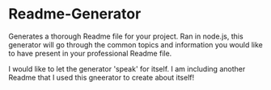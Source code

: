 # Readme-Generator
Generates a thorough Readme file for your project. Ran in node.js, this generator will go through the common topics and information you would like to have present in your professional Readme file.

I would like to let the generator 'speak' for itself. I am including another Readme that I used this gneerator to create about itself!

